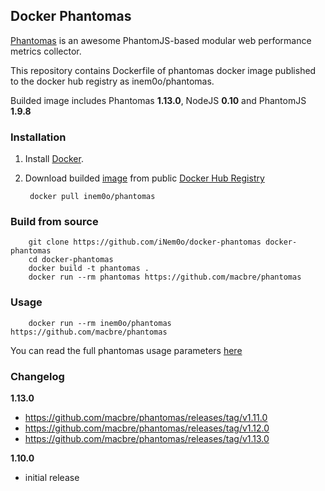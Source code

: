 ## Docker Phantomas

[Phantomas](https://github.com/macbre/phantomas) is an awesome PhantomJS-based modular web performance metrics collector.

This repository contains Dockerfile of phantomas docker image published to the docker hub registry as inem0o/phantomas. 

Builded image includes Phantomas **1.13.0**, NodeJS **0.10** and PhantomJS **1.9.8**
    
### Installation

1. Install [Docker](https://docs.docker.com/installation/#installation).

2. Download builded [image](https://registry.hub.docker.com/u/inem0o/phantomas/) from public [Docker Hub Registry](https://registry.hub.docker.com/) 

        docker pull inem0o/phantomas

### Build from source

		git clone https://github.com/iNem0o/docker-phantomas docker-phantomas
		cd docker-phantomas
		docker build -t phantomas .
	    docker run --rm phantomas https://github.com/macbre/phantomas

### Usage

    	docker run --rm inem0o/phantomas https://github.com/macbre/phantomas

You can read the full phantomas usage parameters [here](https://github.com/macbre/phantomas#parameters)

### Changelog

**1.13.0**
- https://github.com/macbre/phantomas/releases/tag/v1.11.0
- https://github.com/macbre/phantomas/releases/tag/v1.12.0
- https://github.com/macbre/phantomas/releases/tag/v1.13.0

**1.10.0**
- initial release